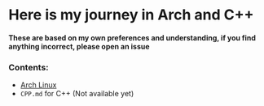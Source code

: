 # Here is my journey in Arch and C++

#### These are based on my own preferences and understanding, if you find anything incorrect, please open an issue

### Contents:
 -  [Arch Linux](https://epixinvites.github.io/arch.html)
 - `CPP.md` for C++ (Not available yet)
